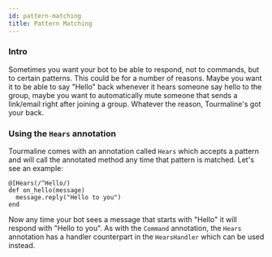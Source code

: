 ```yaml
---
id: pattern-matching
title: Pattern Matching
---
```


### Intro

Sometimes you want your bot to be able to respond, not to commands, but to certain patterns. This could be for a number of reasons. Maybe you want it to be able to say "Hello" back whenever it hears someone say hello to the group, maybe you want to automatically mute someone that sends a link/email right after joining a group. Whatever the reason, Tourmaline's got your back.

### Using the `Hears` annotation

Tourmaline comes with an annotation called `Hears` which accepts a pattern and will call the annotated method any time that pattern is matched. Let's see an example:

```crystal
@[Hears(/^Hello/)
def on_hello(message)
  message.reply("Hello to you")
end
```

Now any time your bot sees a message that starts with "Hello" it will respond with "Hello to you". As with the `Command` annotation, the `Hears` annotation has a handler counterpart in the `HearsHandler` which can be used instead.